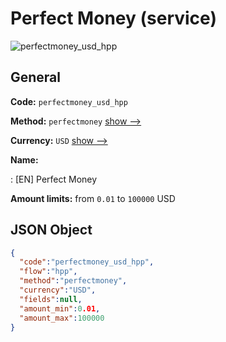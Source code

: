 
# Perfect Money (service) 
![perfectmoney_usd_hpp](https://static.openfintech.io/payment_methods/perfectmoney_usd_hpp/logo.svg?w=400&c=v0.59.26#w200)  

## General 
 
**Code:** `perfectmoney_usd_hpp` 
 
**Method:** `perfectmoney` 
 [show -->](/payment-methods/perfectmoney/) 
 
**Currency:** `USD` [show -->](/currencies/USD/) 
 
**Name:** 
 
:	[EN] Perfect Money 
 
**Amount limits:** from `0.01` to `100000` USD 

## JSON Object 

```json
{
  "code":"perfectmoney_usd_hpp",
  "flow":"hpp",
  "method":"perfectmoney",
  "currency":"USD",
  "fields":null,
  "amount_min":0.01,
  "amount_max":100000
}
```  
